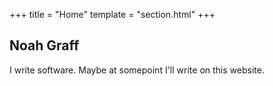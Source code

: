 +++
title = "Home"
template = "section.html"
+++

## Noah Graff

I write software. Maybe at somepoint I'll write on this website.
